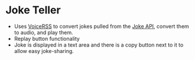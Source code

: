 # Joke Teller

* Uses <a href='http://www.voicerss.org/'>VoiceRSS</a> to convert jokes pulled from the <a href='https://sv443.net/jokeapi/v2/'>Joke API</a>, convert them to audio, and play them.
* Replay button functionality
* Joke is displayed in a text area and there is a copy button next to it to allow easy joke-sharing.
